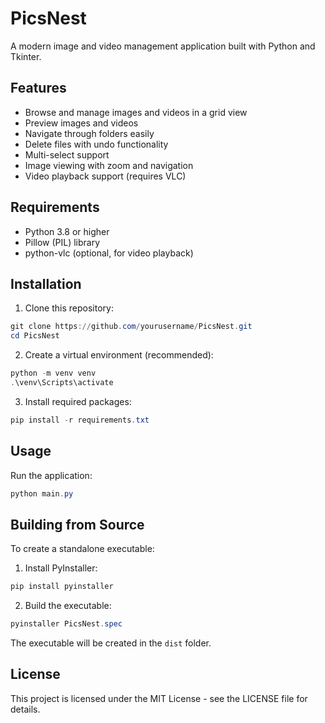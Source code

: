 # PicsNest

A modern image and video management application built with Python and Tkinter.

## Features

- Browse and manage images and videos in a grid view
- Preview images and videos
- Navigate through folders easily
- Delete files with undo functionality
- Multi-select support
- Image viewing with zoom and navigation
- Video playback support (requires VLC)

## Requirements

- Python 3.8 or higher
- Pillow (PIL) library
- python-vlc (optional, for video playback)

## Installation

1. Clone this repository:
```powershell
git clone https://github.com/yourusername/PicsNest.git
cd PicsNest
```

2. Create a virtual environment (recommended):
```powershell
python -m venv venv
.\venv\Scripts\activate
```

3. Install required packages:
```powershell
pip install -r requirements.txt
```

## Usage

Run the application:
```powershell
python main.py
```

## Building from Source

To create a standalone executable:

1. Install PyInstaller:
```powershell
pip install pyinstaller
```

2. Build the executable:
```powershell
pyinstaller PicsNest.spec
```

The executable will be created in the `dist` folder.

## License

This project is licensed under the MIT License - see the LICENSE file for details.
